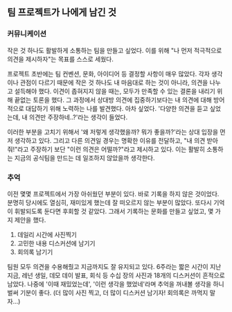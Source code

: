 ## 팀 프로젝트가 나에게 남긴 것
### 커뮤니케이션

작은 것 하나도 활발하게 소통하는 팀을 만들고 싶었다. 이를 위해 "나 먼저 적극적으로 의견을 제시하자"는 목표를 스스로 세웠다.

프로젝트 초반에는 팀 컨벤션, 문화, 아이디어 등 결정할 사항이 매우 많았다. 각자 생각이나 관점이 다르기 때문에 작은 것 하나도 내 마음대로 하는 것이 아니라, 의견을 나누고 설득해야 했다. 이견이 좁혀지지 않을 때는, 모두가 만족할 수 있는 결론을 내리기 위해 끝없는 토론을 했다. 그 과정에서 상대방 의견에 집중하기보다는 내 의견에 대해 방어적으로 대답하기 위해 노력하는 나를 발견했다. 아차 싶었다. '다양한 의견을 듣고 싶었는데, 내 의견만 주장하네..?'라는 생각이 들었다.

이러한 부분을 고치기 위해서 '왜 저렇게 생각했을까? 뭐가 좋을까?'라는 상대 입장을 먼저 생각하고 있다. 그리고 다른 의견일 경우는 명확한 이유를 전달하고, "내 의견 받아줘!"라고 주장하기 보단 "이런 의견은 어떨까?"라고 제시하고 있다. 이는 활발히 소통하는 지금의 공식팀을 만드는 데 일조하지 않았을까 생각한다.


### 추억

이전 몇몇 프로젝트에서 가장 아쉬웠던 부분이 있다. 바로 기록을 하지 않은 것이었다. 분명히 당시에도 열심히, 재미있게 했는데 잘 떠오르지 않는 부분이 많았다. 또다시 기억이 휘발되도록 둔다면 후회할 것 같았다. 그래서 기록하는 문화를 만들고 싶었고, 몇 가지 제안을 했다.

1. 데일리 시간에 사진찍기
2. 고민한 내용 디스커션에 남기기
3. 회의록 남기기

팀원 모두 의견을 수용해줬고 지금까지도 잘 유지되고 있다. 6주라는 짧은 시간이 지난 지금, 레넌 생일, 데모 데이 발표, 회식 등 수십 장의 사진과 18개의 디스커션이 흔적으로 남았다. 나중에 '이때 재밌었는데', '이런 생각을 했었네'라며 추억을 꺼내볼 생각을 하니 벌써 기분이 좋다. (더 많이 사진 찍고, 더 많이 디스커션 남기자! 회의록은 까먹지 말자...)